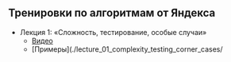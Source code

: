 ## Тренировки по алгоритмам от Яндекса
- Лекция 1: «Сложность, тестирование, особые случаи»
  - [Видео](https://www.youtube.com/watch?v=QLhqYNsPIVo)
  - [Примеры](./lecture_01_complexity_testing_corner_cases/